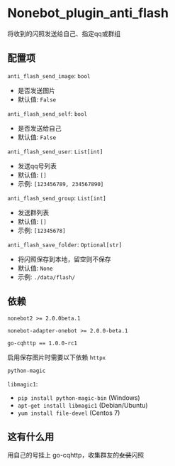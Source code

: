 # Nonebot_plugin_anti_flash
将收到的闪照发送给自己、指定qq或群组

## 配置项
`anti_flash_send_image`: `bool`
- 是否发送图片
- 默认值: `False`

`anti_flash_send_self`: `bool`
- 是否发送给自己
- 默认值: `False`

`anti_flash_send_user`: `List[int]`
- 发送qq号列表
- 默认值: `[]`
- 示例: `[123456789, 234567890]`

`anti_flash_send_group`: `List[int]`
- 发送群列表
- 默认值: `[]`
- 示例: `[12345678]`

`anti_flash_save_folder`: `Optional[str]`
- 将闪照保存到本地，留空则不保存
- 默认值: `None`
- 示例: `./data/flash/`

## 依赖
`nonebot2 >= 2.0.0beta.1` 

`nonebot-adapter-onebot >= 2.0.0-beta.1` 

`go-cqhttp == 1.0.0-rc1` 

启用保存图片时需要以下依赖
`httpx` 

`python-magic` 

`libmagic1`:
- `pip install python-magic-bin` (Windows)
- `apt-get install libmagic1` (Debian/Ubuntu)
- `yum install file-devel` (Centos 7)


## 这有什么用
用自己的号挂上 go-cqhttp，收集群友的~~女装~~闪照